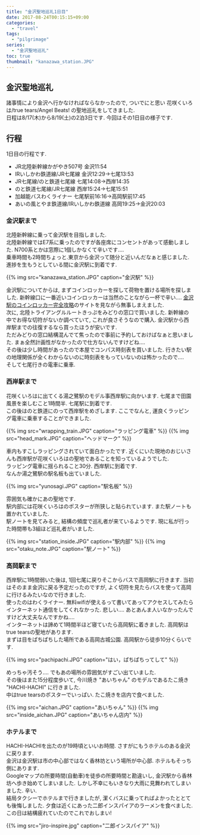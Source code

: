 ```yaml
---
title: "金沢聖地巡礼1日目"
date: 2017-08-24T00:15:15+09:00
categories:
  - "travel"
tags:
  - "pilgrimage"
series:
  - "金沢聖地巡礼"
toc: true
thumbnail: "kanazawa_station.JPG"
---
```


## 金沢聖地巡礼
諸事情により金沢へ行かなければならなかったので, ついでにと思い 花咲くいろは/true tears/Angel Beats! の聖地巡礼をしてきました.  
日程は8/17(木)から8/19(土)の2泊3日です. 今回はその1日目の様子です.

## 行程
1日目の行程です.

* JR北陸新幹線かがやき507号 金沢11:54
* IRいしかわ鉄道線/JR七尾線 金沢12:29->七尾13:53
* JR七尾線/のと鉄道七尾線 七尾14:08->西岸14:35
* のと鉄道七尾線/JR七尾線 西岸15:24->七尾15:51
* 加越能バスわくライナー 七尾駅前16:16->高岡駅前17:45
* あいの風とやま鉄道線/IRいしかわ鉄道線 高岡19:25->金沢20:03

### 金沢駅まで
北陸新幹線に乗って金沢駅を目指しました.  
北陸新幹線ではE7系に乗ったのですが各座席にコンセントがあって感動しました. N700系とかは窓際に1個しかなくて辛いです….  
乗車時間も2時間ちょっと.東京から金沢って随分と近いんだなぁと感じました.  
進捗を生もうとしている間に金沢駅に到着です.  


{{% img src="kanazawa_station.JPG" caption="金沢駅" %}}

金沢駅についてからは, まずコインロッカーを探して荷物を置ける場所を探しました. 新幹線口に一番近いコインロッカーは当然のことながら一杯で辛い….
[金沢駅のコインロッカー完全攻略](http://beauty-hokuriku.com/p/kanazawa-st-locker)のサイトを見ながら無事しまえました.  
次に, 北陸トライアングルルートきっぷをみどりの窓口で買いました. 新幹線の中でお得な切符がないか調べていて, これが良さそうなので購入. 金沢駅から西岸駅までの往復するなら買ったほうが安いです.  
ただみどりの窓口結構混んでて焦ったので事前に予約しておけばなぁと思いました. まぁ全然計画性がなかったので仕方ないんですけどね….  
その後は少し時間があったので本屋でコンパス時刻表を買いました. 行きたい駅の地理関係が全くわからないのに時刻表をもっていないのは怖かったので….  
そして七尾行きの電車に乗車.

### 西岸駅まで
花咲くいろはに出てくる湯之鷺駅のモデル事西岸駅に向かいます. 七尾まで田園風景を楽しむこと1時間半. 七尾駅に到着です.  
この後はのと鉄道にのって西岸駅をめざします. ここでなんと, 運良くラッピング電車に乗車することができました.

{{% img src="wrapping_train.JPG" caption="ラッピング電車" %}}
{{% img src="head_mark.JPG" caption="ヘッドマーク" %}}

車内もすこしラッピングされていて面白かったです. 近くにいた現地のおじいさんも西岸駅が花咲くいろはの聖地であることを知っているようでした.  
ラッピング電車に揺られること30分. 西岸駅に到着です.  
なんか湯之鷺駅の駅名板も出ていました.

{{% img src="yunosagi.JPG" caption="駅名板" %}}

雰囲気も確かにあの聖地です.  
駅内部には花咲くいろはのポスターが所狭しと貼られています. また駅ノートも置かれていました.  
駅ノートを見てみると, 結構の頻度で巡礼者が来ているようです. 現に私が行った時間帯も3組ほど巡礼者がいました.

{{% img src="station_inside.JPG" caption="駅内部" %}}
{{% img src="otaku_note.JPG" caption="駅ノート" %}}

### 高岡駅まで
西岸駅に1時間弱いた後は, 1回七尾に戻りそこからバスで高岡駅に行きます. 当初はそのまま金沢に戻る予定だったのですが, よく切符を見たらバスを使って高岡に行けるみたいなので行きました.  
使ったのはわくライナー. 無料wifiが使えるって書いてあってアクセスしてみたらインターネット通信をしてくれなかった. 悲しい…. あとあんま人いなかったんですけど大丈夫なんですかね….  
インターネットは諦めて1時間半ほど寝ていたら高岡駅に着きました. 高岡駅はtrue tearsの聖地があります.  
まずは目をぱちぱちした場所である高岡古城公園. 高岡駅から徒歩10分くらいです.

{{% img src="pachipachi.JPG" caption="はい，ぱちぱちってして" %}}

めっちゃ汚そう…. でもあの場所の雰囲気がすごい出ていました.  
その後はまた15分程度歩いて, 今川焼き "あいちゃん" のモデルであるたこ焼き "HACHI-HACHI" に行きました.  
中はtrue tearsのポスターでいっぱい. たこ焼きを店内で食べました.

{{% img src="aichan.JPG" caption="あいちゃん" %}}
{{% img src="inside_aichan.JPG" caption="あいちゃん店内" %}}

### ホテルまで
HACHI-HACHIを出たのが19時頃といいお時間. さすがにもうホテルのある金沢に戻ります.  
金沢は金沢駅は市の中心部ではなく香林坊という場所が中心部. ホテルもそっち側にあります.  
Googleマップの所要時間(自動車)を徒歩の所要時間と勘違いし, 金沢駅から香林坊へ歩き始めてしまいました. しかし不幸にもいきなり大雨に見舞われてしまいました. 辛い.  
結局タクシーでホテルまで行きましたが, 潔くバスに乗ってればよかったととても後悔しました.
夕食は近くにあった二郎インスパイアのラーメンを食べました. この日は結構疲れていたのでこれでおしまい!

{{% img src="jiro-inspire.jpg" caption="二郎インスパイア" %}}
